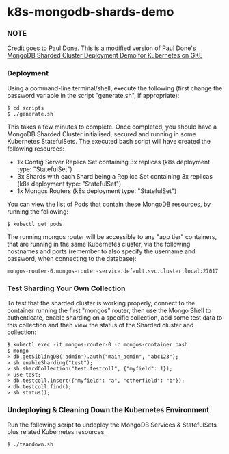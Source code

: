 # k8s-mongodb-shards-demo

### NOTE
Credit goes to Paul Done. This is a modified version of Paul Done's [MongoDB Sharded Cluster Deployment
Demo for Kubernetes on GKE](https://github.com/pkdone/gke-mongodb-shards-demo)

###  Deployment

Using a command-line terminal/shell, execute the following (first change the password variable in the script "generate.sh", if appropriate):

    $ cd scripts
    $ ./generate.sh

This takes a few minutes to complete. Once completed, you should have a MongoDB Sharded Cluster initialised, secured and running in some Kubernetes StatefulSets. The executed bash script will have created the following resources:

* 1x Config Server Replica Set containing 3x replicas (k8s deployment type: "StatefulSet")
* 3x Shards with each Shard being a Replica Set containing 3x replicas (k8s deployment type: "StatefulSet")
* 1x Mongos Routers (k8s deployment type: "StatefulSet")

You can view the list of Pods that contain these MongoDB resources, by running the following:

    $ kubectl get pods

The running mongos router will be accessible to any "app tier" containers, that are running in the same Kubernetes cluster, via the following hostnames and ports (remember to also specify the username and password, when connecting to the database):

    mongos-router-0.mongos-router-service.default.svc.cluster.local:27017

###  Test Sharding Your Own Collection

To test that the sharded cluster is working properly, connect to the container running the first "mongos" router, then use the Mongo Shell to authenticate, enable sharding on a specific collection, add some test data to this collection and then view the status of the Sharded cluster and collection:

    $ kubectl exec -it mongos-router-0 -c mongos-container bash
    $ mongo
    > db.getSiblingDB('admin').auth("main_admin", "abc123");
    > sh.enableSharding("test");
    > sh.shardCollection("test.testcoll", {"myfield": 1});
    > use test;
    > db.testcoll.insert({"myfield": "a", "otherfield": "b"});
    > db.testcoll.find();
    > sh.status();

### Undeploying & Cleaning Down the Kubernetes Environment

Run the following script to undeploy the MongoDB Services & StatefulSets plus related Kubernetes resources.

    $ ./teardown.sh
